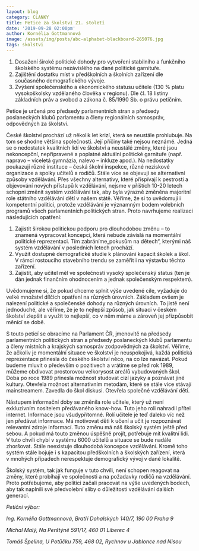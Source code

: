 ```yaml
---
layout: blog
category: CLANKY
title: Petice za školství 21. století
date: '2019-09-28 02:00pm'
author: Kornélia Gottmannová
image: /assets/img/posts/abc-alphabet-blackboard-265076.jpg
tags: skolstvi
---
```

1. Dosažení široké politické dohody pro vytvoření stabilního a
   funkčního školského systému nezávislého na dané politické
   garnituře.
2. Zajištění dostatku míst v předškolních a školních zařízení
   dle současného demografického vývoje.
3. Zvýšení společenského a ekonomického statusu učitele
   (130 % platu vysokoškolsky vzdělaného člověka v regionu).
   Dle čl. 18 listiny základních práv a svobod a zákona č. 85/1990 Sb. o právu petičním.

Petice je určená pro předsedy parlamentních stran a předsedy poslaneckých klubů parlamentu a členy regionálních samospráv, odpovědných za školství.

České školství prochází už několik let krizí, která se neustále prohlubuje. Na tom se shodne většina společnosti. Její příčiny také nejsou neznámé. Jedná se o nedostatek kvalitních lidí ve školství a neustálé změny, které jsou nekoncepční, nepřipravené a poplatné aktuální politické garnituře (např. napravo – víceletá gymnázia, nalevo – inkluze apod.). Na nedostatky poukazují různé instituce – česká školní inspekce, různé neziskové organizace a spolky učitelů a rodičů. Stále více se objevují se alternativní způsoby vzdělávání. Přes všechny alternativy, které přispívají k pestrosti a objevování nových přístupů k vzdělávání, nejsme v příštích 10-20 letech schopni změnit systém vzdělávání tak, aby byla výrazně změněna majoritní role státního vzdělávání dětí v našem státě. Věříme, že si to uvědomují i kompetentní politici, protože vzdělávání je významným bodem volebních programů všech parlamentních politických stran. Proto navrhujeme realizaci následujících opatření:

1. Zajistit širokou politickou podporu pro dlouhodobou změnu – to znamená vypracovat koncepci, která nebude závislá na momentální politické reprezentaci. Tím zabráníme„pokusům na dětech“, kterými náš systém vzdělávání v posledních letech prochází.
2. Využít dostupné demografické studie k plánování kapacit školek a škol. V rámci rostoucího stavebního trendu se zaměřit i na výstavbu těchto zařízení.
3. Zajistit, aby učitel měl ve společnosti vysoký společenský status (ten je dán jednak finančním ohodnocením a jednak společenským respektem).

Uvědomujeme si, že pokud chceme splnit výše uvedené cíle, vyžaduje do velké množství dílčích opatření na různých úrovních. Základem ovšem je nalezení politické a společenské dohody na různých úrovních. To jistě není jednoduché, ale věříme, že je to nejlepší způsob, jak situaci v českém školství zlepšit a využít to nejlepší, co v něm máme a zároveň jej přizpůsobit měnící se době.

S touto peticí se obracíme na Parlament ČR, jmenovitě na předsedy parlamentních politických stran a předsedy poslaneckých klubů parlamentu a členy místních a krajských samospráv zodpovědných za školství. Věříme, že ačkoliv je momentální situace ve školství je neuspokojivá, každá politická reprezentace přinesla do českého školství něco, na co lze navázat. Pokud budeme mluvit o především o pozitivech a vrátíme se před rok 1989, můžeme obdivovat prostorovou velkorysost areálů vybudovaných škol. Doba po roce 1989 přinesla možnost studovat cizí jazyky a poznávat jiné kultury. Otevřela možnost alternativním metodám, které se stále více stávají mainstreamem. Zavedla do škol diskusi. Otevřela společné vzdělávání dětí.

Nástupem informační doby se změnila role učitele, který už není exkluzivním nositelem předávaného know-how. Tuto jeho roli nahradil přítel internet. Informace jsou všudypřítomné. Rolí učitele je teď daleko víc než jen předávat informace. Má motivovat děti k učení a učit je rozpoznávat relevantní zdroje informací. Tuto změnu má náš školský systém ještě před sebou. A pokud má touto změnou úspěšně projít, potřebuje mít kvalitní lidi. V tuto chvíli chybí v systému 6000 učitelů a situace se bude nadále zhoršovat. Stále neexistuje dlouhodobá koncepce vzdělávání. Kromě toho systém stále bojuje i s kapacitou předškolních a školských zařízení, která v mnohých případech nerespektuje demografický vývoj v dané lokalitě.

Školský systém, tak jak funguje v tuto chvíli, není schopen reagovat na změny, které probíhají ve společnosti a na požadavky rodičů na vzdělávání. Proto potřebujeme, aby politici začali pracovat na výše uvedených bodech, aby tak naplnili své předvolební sliby o důležitosti vzdělávání dalších generací.

_Petiční výbor:_

_Ing. Kornélia Gottmannová, Bratří Dohalských 140/7, 190 00 Praha 9_

_Michal Malý, Na Perštýně 591/17, 460 01 Liberec 4_

_Tomáš Špelina, U Potůčku 759, 468 02, Rychnov u Jablonce nad Nisou_
